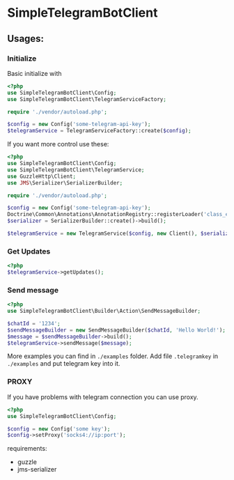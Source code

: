 # SimpleTelegramBotClient

## Usages:

### Initialize

Basic initialize with

```php
<?php
use SimpleTelegramBotClient\Config;
use SimpleTelegramBotClient\TelegramServiceFactory;

require './vendor/autoload.php';

$config = new Config('some-telegram-api-key');
$telegramService = TelegramServiceFactory::create($config);
```

If you want more control use these:

```php
<?php
use SimpleTelegramBotClient\Config;
use SimpleTelegramBotClient\TelegramService;
use GuzzleHttp\Client;
use JMS\Serializer\SerializerBuilder;

require './vendor/autoload.php';

$config = new Config('some-telegram-api-key');
Doctrine\Common\Annotations\AnnotationRegistry::registerLoader('class_exists');
$serializer = SerializerBuilder::create()->build();

$telegramService = new TelegramService($config, new Client(), $serializer);
```


### Get Updates
```php
<?php
$telegramService->getUpdates();
```

### Send message

```php
<?php
use SimpleTelegramBotClient\Builder\Action\SendMessageBuilder;

$chatId = '1234';
$sendMessageBuilder = new SendMessageBuilder($chatId, 'Hello World!');
$message = $sendMessageBuilder->build();
$telegramService->sendMessage($message);
```

More examples you can find in `./examples` folder.
Add file `.telegramkey` in `./examples` and put telegram key into it. 

### PROXY
If you have problems with telegram connection you can use proxy.
```php
<?php
use SimpleTelegramBotClient\Config;

$config = new Config('some key');
$config->setProxy('socks4://ip:port');
```

requirements:
- guzzle
- jms-serializer
